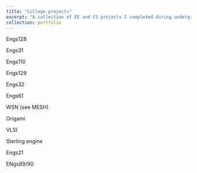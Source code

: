 ```yaml
---
title: "College projects"
excerpt: "A collection of EE and CS projects I completed during undergrad and grad school<br/><img src='/images/changemepng'>"
collection: portfolio
---
```


Engs128

Engs31

Engs110
 
Engs129

Engs32

Engs61

WSN (see MESH)

Origami

VLSI

Sterling engine

Engs21

ENgs89/90


